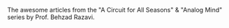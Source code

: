 The awesome articles from the "A Circuit for All Seasons" & "Analog Mind" series by Prof. Behzad Razavi.
